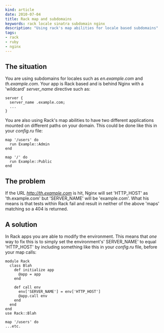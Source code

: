 ```yaml
---
kind: article
date: 2010-07-04
title: Rack map and subdomains
keywords: rack locale sinatra subdomain nginx
description: "Using rack's map abilities for locale based subdomains"
tags:
- rack
- ruby
- nginx
---
```


## The situation

You are using subdomains for locales such as _en.example.com_ and
_th.example.com_. Your app is Rack based and is behind Nginx with a 'wildcard'
*server_name* directive such as:

    server {
      server_name .example.com;
      ...
    }

You are also using Rack's map abilities to have two different applications
mounted on different paths on your domain. This could be done like this in your
_config.ru_ file:

    
    map '/users' do
      run Example::Admin
    end

    map '/' do
      run Example::Public
    end


## The problem

If the URL _http://th.example.com_ is hit, Nginx will set
'HTTP_HOST' as 'th.example.com' but 'SERVER_NAME' will be 'example.com'. What
his means is that tests within Rack fail and result in neither of the above
'maps' matching so a 404 is returned.

## A solution

In Rack apps you are able to modify the environment. This means that _one_ way
to fix this is to simply set the environment's' SERVER_NAME' to equal
'HTTP_HOST' by including something like this in your _config.ru_ file, before
your map calls:

    module Rack
      class Blah
        def initialize app
          @app = app
        end

        def call env
          env['SERVER_NAME'] = env['HTTP_HOST']
          @app.call env
        end
      end
    end
    use Rack::Blah

    map '/users' do
    ...etc.


